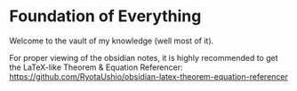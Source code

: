 # Foundation of Everything
Welcome to the vault of my knowledge (well most of it).

For proper viewing of the obsidian notes, it is highly recommended to get the LaTeX-like Theorem & Equation Referencer: https://github.com/RyotaUshio/obsidian-latex-theorem-equation-referencer
